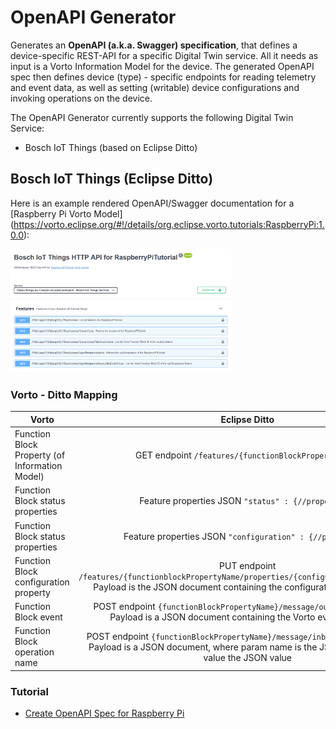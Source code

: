 # OpenAPI Generator

Generates an **OpenAPI (a.k.a. Swagger) specification**, that defines a device-specific REST-API for a specific Digital Twin service. All it needs as input is a Vorto Information Model for the device. The generated OpenAPI spec then defines device (type) - specific endpoints for reading telemetry and event data, as well as setting (writable) device configurations and invoking operations on the device.  

The OpenAPI Generator currently supports the following Digital Twin Service:

* Bosch IoT Things (based on Eclipse Ditto)

## Bosch IoT Things (Eclipse Ditto)

Here is an example rendered OpenAPI/Swagger documentation for a [Raspberry Pi Vorto Model]
(https://vorto.eclipse.org/#!/details/org.eclipse.vorto.tutorials:RaspberryPi:1.0.0): 

<img alt="Bosch IoT Things REST API of Raspberry Pi" src="../../docs/images/tutorials/create_openapi/openAPI_view.png" width="70%"/>

<br />

### Vorto - Ditto Mapping 

| Vorto    |      Eclipse Ditto      |
|----------|:-------------:|
|Function Block Property (of Information Model)| GET endpoint ```/features/{functionBlockPropertyName}``` |
|Function Block status properties| Feature properties JSON ```"status" : {//properties}```|
|Function Block status properties| Feature properties JSON ```"configuration" : {//properties}```|
|Function Block configuration property | PUT endpoint ```/features/{functionblockPropertyName/properties/{configurationPropertyName}```. <br> Payload is the JSON document containing the configuration property value|
|Function Block event| POST endpoint ```{functionBlockPropertyName}/message/outbox/{eventName}```. <br> Payload is a JSON document containing the Vorto event properties|
|Function Block operation name | POST endpoint ```{functionBlockPropertyName}/message/inbox/{operationName}```. <br> Payload is a JSON document, where param name is the JSON key and param value the JSON value|


### Tutorial

* [Create OpenAPI Spec for Raspberry Pi](../../docs/tutorials/create_openapi.md)
